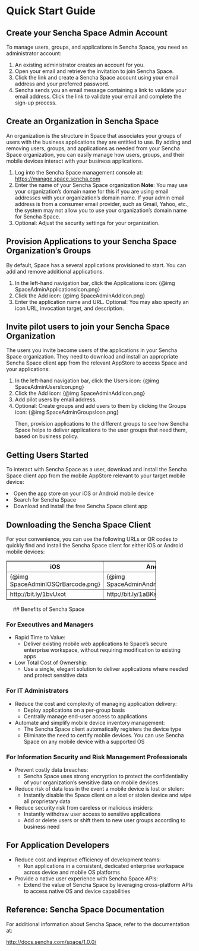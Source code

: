 # Quick Start Guide

## Create your Sencha Space Admin Account

To manage users, groups, and applications in Sencha Space, 
you need an administrator account:

<ol>
<li>An existing administrator creates an account for you.</li>
<li>Open your email and retrieve the invitation to join 
Sencha Space.</li>
<li>Click the link and create a Sencha Space account using 
your email address and your preferred password.</li>
<li>Sencha sends you an email message containing a 
link to validate your email address. 
Click the link to validate your email and complete the sign-up process.</li>
</ol>

## Create an Organization in Sencha Space

An organization is the structure in Space that associates 
your groups of users with the business applications 
they are entitled to use. By adding and removing users, groups, 
and applications as needed from your Sencha Space organization, 
you can easily manage how users, groups, and their mobile devices interact 
with your business applications.

<ol>
<li>Log into the Sencha Space management console at: 
<a href="https://manage.space.sencha.com">https://manage.space.sencha.com</a></li>
<li>Enter the name of your Sencha Space organization
<b>Note</b>: You may use your organization’s domain name for this if you are using 
email addresses with your organization’s domain name.  If your admin email address 
is from a consumer email provider, such as Gmail, Yahoo, etc., the system may not 
allow you to use your organization’s domain name for Sencha Space.</li>
<li>Optional: Adjust the security settings for your organization.</li>
</ol>

## Provision Applications to your Sencha Space Organization’s Groups

By default, Space has a several applications provisioned to start. 
You can add and remove additional applications.

<ol>
<li>In the left-hand navigation bar, click the Applications icon:
{@img SpaceAdminApplicationsIcon.png}</li>
<li>Click the Add icon: 
{@img SpaceAdminAddIcon.png}</li>
<li>Enter the application name and URL. Optional: You may also specify 
an icon URL, invocation target, and description.</li>
</ol>

## Invite pilot users to join your Sencha Space Organization

The users you invite become users of the applications 
in your Sencha Space organization. 
They need to download and install an appropriate 
Sencha Space client app from the 
relevant AppStore to access Space and your applications:

<ol>
<li>In the left-hand navigation bar, click the Users icon:
{@img SpaceAdminUsersIcon.png}</li>
<li>Click the Add icon:
{@img SpaceAdminAddIcon.png}</li>  
<li>Add pilot users by email address.
<li>Optional: Create groups and add users to them by clicking the Groups icon:
{@img SpaceAdminGroupsIcon.png}
<p>Then, provision applications to the different groups to see how 
Sencha Space helps to deliver applications to the user groups that 
need them, based on business policy.</p></li>
</ol>
 
## Getting Users Started

To interact with Sencha Space as a user, download and install the Sencha Space client 
app from the mobile AppStore relevant to your target mobile device:

<li>Open the app store on your iOS or Android mobile device
<li>Search for Sencha Space
<li>Download and install the free Sencha Space client app

## Downloading the Sencha Space Client
For your convenience, you can use the following URLs or QR codes to quickly find 
and install the Sencha Space client for either iOS or Android mobile devices:

<table style="width: 80%" border="1">
<tr><th>iOS</th><th>Android</th></tr>
<tr><td>{@img SpaceAdminIOSQrBarcode.png}</td>
    <td>{@img SpaceAdminAndroidQrBarcode.png}</td></tr>
<tr><td>http://bit.ly/1bvUxot </td><td>http://bit.ly/1aBKsrI</td></tr>
</table>
 
## Benefits of Sencha Space

### For Executives and Managers

<ul>
<li>Rapid Time to Value:
	<ul><li>Deliver existing mobile web applications to Space’s secure enterprise 
	workspace, without requiring modification to existing apps</li>
	</ul></li>
<li>Low Total Cost of Ownership:
	<ul><li>Use a single, elegant solution to deliver applications 
	where needed and protect sensitive data</li>
	</ul></li>
</ul>

### For IT Administrators

<ul>
<li>Reduce the cost and complexity of managing application delivery:
	<ul><li>Deploy applications on a per-group basis</li>
	<li>Centrally manage end-user access to applications</li>
	</ul></li>
<li>Automate and simplify mobile device inventory management:
	<ul><li>The Sencha Space client automatically registers the device type </li>
	<li>Eliminate the need to certify mobile devices. 
	You can use Sencha Space on any mobile device with a supported OS</li>
	</ul></li>
</ul>

### For Information Security and Risk Management Professionals


<ul>
<li>Prevent costly data breaches:
	<ul><li>Sencha Space uses strong encryption to protect the confidentiality 
	of your organization’s sensitive data on mobile devices</li>
	</ul></li>
<li>Reduce risk of data loss in the event a mobile device is lost or stolen:
	<ul><li>Instantly disable the Space client on a lost or stolen device 
	and wipe all proprietary data</li>
	</ul></li>
<li>Reduce security risk from careless or malicious insiders:
	<ul><li>Instantly withdraw user access to sensitive applications</li>
	<li>Add or delete users or shift them to new user groups 
	according to business need</li>
	</ul></li>
</ul>

## For Application Developers

<ul>
<li>Reduce cost and improve efficiency of development teams:
	<ul><li>Run applications in a consistent, dedicated enterprise workspace across 
	device and mobile OS platforms</li>
	</ul></li>
<li>Provide a native user experience with Sencha Space APIs:
	<ul><li>Extend the value of Sencha Space by leveraging cross-platform APIs to 
	access native OS and device capabilities</li>
	</ul></li>
</ul>

## Reference: Sencha Space Documentation

For additional information about Sencha Space, refer to the documentation at: 

http://docs.sencha.com/space/1.0.0/
